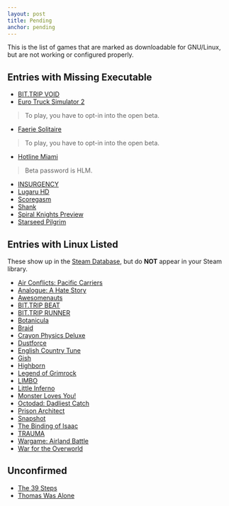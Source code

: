 ```yaml
---
layout: post
title: Pending
anchor: pending
---
```


This is the list of games that are marked as downloadable for GNU/Linux, but are not working or configured properly.

Entries with Missing Executable
-------------------------------

- [BIT.TRIP VOID](http://store.steampowered.com/app/205070/)
- [Euro Truck Simulator 2](http://store.steampowered.com/app/227300/)
> To play, you have to opt-in into the open beta.

- [Faerie Solitaire](http://store.steampowered.com/app/38600/)
> To play, you have to opt-in into the open beta.

- [Hotline Miami](http://store.steampowered.com/app/219150/)
> Beta password is HLM.

- [INSURGENCY](http://store.steampowered.com/app/222880/)
- [Lugaru HD](http://store.steampowered.com/app/25010/)
- [Scoregasm](http://store.steampowered.com/app/202410/)
- [Shank](http://store.steampowered.com/app/6120/)
- [Spiral Knights Preview](http://store.steampowered.com/app/99920/)
- [Starseed Pilgrim](http://store.steampowered.com/app/230980/)

Entries with Linux Listed
------------------------------

These show up in the [Steam Database](http://steamdb.info/linux/), but do **NOT** appear in your Steam library.

- [Air Conflicts: Pacific Carriers](http://store.steampowered.com/app/214910/)
- [Analogue: A Hate Story](http://store.steampowered.com/app/209370/)
- [Awesomenauts](http://store.steampowered.com/app/204300/)
- [BIT.TRIP BEAT](http://store.steampowered.com/app/63700/)
- [BIT.TRIP RUNNER](http://store.steampowered.com/app/63710/)
- [Botanicula](http://store.steampowered.com/app/207690/)
- [Braid](http://store.steampowered.com/app/26800/)
- [Crayon Physics Deluxe](http://store.steampowered.com/app/26900/)
- [Dustforce](http://store.steampowered.com/app/65300/)
- [English Country Tune](http://store.steampowered.com/app/207570/)
- [Gish](http://store.steampowered.com/app/9500/)
- [Highborn](http://store.steampowered.com/app/209850)
- [Legend of Grimrock](http://store.steampowered.com/app/207170/)
- [LIMBO](http://store.steampowered.com/app/48000/)
- [Little Inferno](http://store.steampowered.com/app/221260/)
- [Monster Loves You!](http://store.steampowered.com/app/226740/)
- [Octodad: Dadliest Catch](http://store.steampowered.com/app/224480/)
- [Prison Architect](http://store.steampowered.com/app/233450/)
- [Snapshot](http://store.steampowered.com/app/204220/)
- [The Binding of Isaac](http://store.steampowered.com/app/113200/)
- [TRAUMA](http://store.steampowered.com/app/98100/)
- [Wargame: Airland Battle](http://store.steampowered.com/app/222750/)
- [War for the Overworld](http://store.steampowered.com/app/230190/)

Unconfirmed
-----------

- [The 39 Steps](http://store.steampowered.com/app/234940/)
- [Thomas Was Alone](http://store.steampowered.com/app/220780/)

